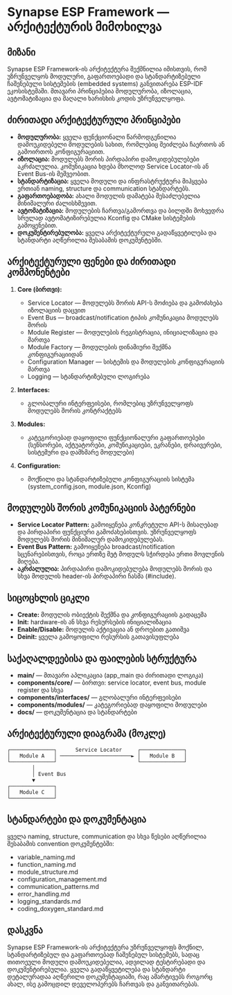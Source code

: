 # Synapse ESP Framework — არქიტექტურის მიმოხილვა

## მიზანი

Synapse ESP Framework-ის არქიტექტურა შექმნილია იმისთვის, რომ უზრუნველყოს მოდულური, გაფართოებადი და სტანდარტიზებული ჩაშენებული სისტემების (embedded systems) განვითარება ESP-IDF ეკოსისტემაში. მთავარი პრინციპებია მოდულურობა, იზოლაცია, ავტომატიზაცია და მაღალი ხარისხის კოდის უზრუნველყოფა.

## ძირითადი არქიტექტურული პრინციპები

- **მოდულურობა:** ყველა ფუნქციონალი წარმოდგენილია დამოუკიდებელი მოდულების სახით, რომლებიც შეიძლება ჩაერთოს ან გამოირთოს კონფიგურაციით.
- **იზოლაცია:** მოდულებს შორის პირდაპირი დამოკიდებულებები აკრძალულია. კომუნიკაცია ხდება მხოლოდ Service Locator-ის ან Event Bus-ის მეშვეობით.
- **სტანდარტიზაცია:** ყველა მოდული და ინფრასტრუქტურა მიჰყვება ერთიან naming, structure და communication სტანდარტებს.
- **გაფართოებადობა:** ახალი მოდულის დამატება შესაძლებელია მინიმალური ძალისხმევით.
- **ავტომატიზაცია:** მოდულების ჩართვა/გამორთვა და ბილდში მოხვედრა სრულად ავტომატიზირებულია Kconfig და CMake სისტემების გამოყენებით.
- **დოკუმენტირებულობა:** ყველა არქიტექტურული გადაწყვეტილება და სტანდარტი აღწერილია შესაბამის დოკუმენტებში.

## არქიტექტურული ფენები და ძირითადი კომპონენტები

1. **Core (ბირთვი):**
   - Service Locator — მოდულებს შორის API-ს მოძიება და გამოძახება იზოლაციის დაცვით
   - Event Bus — broadcast/notification ტიპის კომუნიკაცია მოდულებს შორის
   - Module Register — მოდულების რეგისტრაცია, ინიციალიზაცია და მართვა
   - Module Factory — მოდულების დინამიური შექმნა კონფიგურაციიდან
   - Configuration Manager — სისტემის და მოდულების კონფიგურაციის მართვა
   - Logging — სტანდარტიზებული ლოგირება

2. **Interfaces:**
   - გლობალური ინტერფეისები, რომლებიც უზრუნველყოფს მოდულებს შორის კონტრაქტებს

3. **Modules:**
   - კატეგორიებად დაყოფილი ფუნქციონალური გაფართოებები (სენსორები, აქტუატორები, კომუნიკაციები, ეკრანები, დრაივერები, სისტემური და დამხმარე მოდულები)

4. **Configuration:**
   - მოქნილი და სტანდარტიზებული კონფიგურაციის სისტემა (system_config.json, module.json, Kconfig)

## მოდულებს შორის კომუნიკაციის პატერნები

- **Service Locator Pattern:** გამოიყენება კონკრეტული API-ს მისაღებად და პირდაპირი ფუნქციური გამოძახებისთვის. უზრუნველყოფს მოდულებს შორის მინიმალურ დამოკიდებულებას.
- **Event Bus Pattern:** გამოიყენება broadcast/notification სცენარებისთვის, როცა ერთზე მეტ მოდულს სჭირდება ერთი მოვლენის მიღება.
- **აკრძალულია:** პირდაპირი დამოკიდებულება მოდულებს შორის და სხვა მოდულის header-ის პირდაპირი ჩასმა (#include).

## სიცოცხლის ციკლი

- **Create:** მოდულის ობიექტის შექმნა და კონფიგურაციის გადაცემა
- **Init:** hardware-ის ან სხვა რესურსების ინიციალიზაცია
- **Enable/Disable:** მოდულის აქტივაცია ან დროებით გათიშვა
- **Deinit:** ყველა გამოყოფილი რესურსის გათავისუფლება

## საქაღალდეებისა და ფაილების სტრუქტურა

- **main/** — მთავარი აპლიკაცია (app_main და ძირითადი ლოგიკა)
- **components/core/** — ბირთვი: service locator, event bus, module register და სხვა
- **components/interfaces/** — გლობალური ინტერფეისები
- **components/modules/** — კატეგორიებად დაყოფილი მოდულები
- **docs/** — დოკუმენტაცია და სტანდარტები

## არქიტექტურული დიაგრამა (მოკლე)

```
┌──────────────┐      Service Locator     ┌──────────────┐
│   Module A   │ ───────────────────────► │   Module B   │
└──────────────┘                          └──────────────┘
        │
        │ Event Bus
        ▼
┌──────────────┐
│   Module C   │
└──────────────┘
```

## სტანდარტები და დოკუმენტაცია

ყველა naming, structure, communication და სხვა წესები აღწერილია შესაბამის convention დოკუმენტებში:
- variable_naming.md
- function_naming.md
- module_structure.md
- configuration_management.md
- communication_patterns.md
- error_handling.md
- logging_standards.md
- coding_doxygen_standard.md

## დასკვნა

Synapse ESP Framework-ის არქიტექტურა უზრუნველყოფს მოქნილ, სტანდარტიზებულ და გაფართოებად ჩაშენებულ სისტემებს, სადაც თითოეული მოდული დამოუკიდებელია, ადვილად ტესტირებადი და დოკუმენტირებულია. ყველა გადაწყვეტილება და სტანდარტი დეტალურადაა აღწერილი დოკუმენტაციაში, რაც ამარტივებს როგორც ახალ, ისე გამოცდილ დეველოპერებს ჩართვას და განვითარებას.
